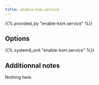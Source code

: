 ```yaml
---
title: enable-ksm.service
---
```


{{% provided_by "enable-ksm.service" %}}

## Options

{{% systemd_unit "enable-ksm.service" %}}

## Additionnal notes

Nothing here.